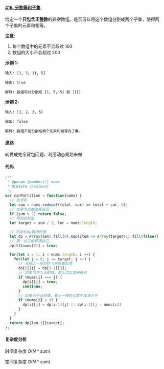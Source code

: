 #### [416. 分割等和子集](https://leetcode-cn.com/problems/partition-equal-subset-sum/)

给定一个**只包含正整数**的**非空**数组。是否可以将这个数组分割成两个子集，使得两个子集的元素和相等。

**注意:**

1. 每个数组中的元素不会超过 100
2. 数组的大小不会超过 200

**示例 1:**

```
输入: [1, 5, 11, 5]

输出: true

解释: 数组可以分割成 [1, 5, 5] 和 [11].
```

 

**示例 2:**

```
输入: [1, 2, 3, 5]

输出: false

解释: 数组不能分割成两个元素和相等的子集.
```

#### 思路

转换成完全背包问题，利用动态规划来做

#### 代码

```JavaScript
/**
 * @param {number[]} nums
 * @return {boolean}
 */
var canPartition = function(nums) {
  // 先求和
  let sum = nums.reduce((total, cur) => total + cur, 0);
  // 如果为奇数直接返回
  if (sum % 2) return false;
  // 得到目标值
  let target = sum / 2, len = nums.length;

  // 初始化dp数组的值
  let dp = Array(len).fill(0).map(item => Array(target+1).fill(false))
  // 第一排只能填满自己
  dp[0][nums[0]] = true;

  for(let i = 1; i < nums.length; i ++) {
    for(let j = 0; j <= target; j ++) {
      // 先把上一排的抄下来再做处理
      dp[i][j] = dp[i-1][j];
      // 如果恰巧为当前值，那么可以填满自己
      if (nums[i] === j) {
        dp[i][j] = true;
        continue;
      }
      // 如果小于当前值，看上一排的位置中能满足不
      if (nums[i] < j) {
        dp[i][j] = dp[i-1][j] || dp[i-1][j - nums[i]]
      }
    }
  }
  return dp[len-1][target];
};
```

#### 复杂度分析

时间复杂度	$O(N * sum)$

空间复杂度	$O(N * sum)$